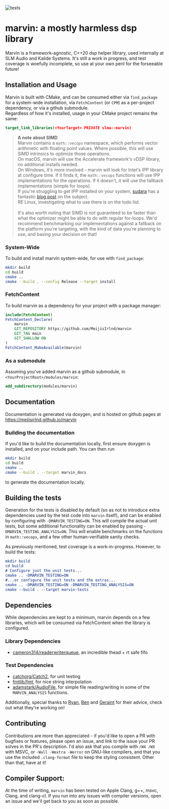 ![tests](https://github.com/MeijisIrlnd/marvin/actions/workflows/unit-test.yml/badge.svg)
# marvin: a mostly harmless dsp library
Marvin is a framework-agnostic, C++20 dsp helper library, used internally at SLM Audio and Kalide Systems. It's still a work in progress, and test coverage is woefully incomplete, so use at your own peril for the forseeable future!

## Installation and Usage
Marvin is built with CMake, and can be consumed either via `find_package` for a system-wide installation, via `FetchContent` (or `CPM`) as a per-project dependency, or via a github submodule. <br>
Regardless of how it's installed, usage in your CMake project remains the same:
```cmake
target_link_libraries(<YourTarget> PRIVATE slma::marvin)
```
> **A note about SIMD**<br>
Marvin contains a `math::vecops` namespace, which performs vector arithmetic with floating point values. Where possible, this will use SIMD intrinsics to optimize those operations. <br>
On macOS, marvin will use the Accelerate framework's vDSP library, no additional installs needed. <br>
On Windows, it's more involved - marvin will look for Intel's IPP library at configure time. If it finds it, the `math::vecops` functions will use IPP implementations for the operations. If it doesn't, it will use the fallback implementations (simple for loops).<br> 
If you're struggling to get IPP installed on your system, [sudara](https://github.com/sudara) has a fantastic [blog post](https://melatonin.dev/blog/using-intel-performance-primitives-ipp-with-juce-and-cmake/) on the subject.<br>RE Linux, investigating what to use there is on the todo list.
<br><br>
It's also worth noting that SIMD is *not* guaranteed to be faster than what the optimizer might be able to do with regular for-loops. We'd recommend benchmarking our implementations against a fallback on the platform you're targeting, with the kind of data you're planning to use, and basing your decision on that!
### System-Wide
To build and install marvin system-wide, for use with `find_package`: 
```sh
mkdir build
cd build
cmake ..
cmake --build . --config Release --target install
```

### FetchContent
To build marvin as a dependency for your project with a package manager: 
```cmake
include(FetchContent)
FetchContent_Declare(
    marvin
    GIT_REPOSITORY https://github.com/MeijisIrlnd/marvin
    GIT_TAG main
    GIT_SHALLOW ON
)
FetchContent_MakeAvailable(marvin)
```
### As a submodule
Assuming you've added marvin as a github submodule, in `<YourProjectRoot>/modules/marvin`:
```cmake
add_subdirectory(modules/marvin)
```
## Documentation
Documentation is generated via doxygen, and is hosted on github pages at https://meijisirlnd.github.io/marvin 

### Building the documentation
If you'd like to build the documentation locally, first ensure doxygen is installed, and on your include path. You can then run
```sh
mkdir build
cd build
cmake ..
cmake --build . --target marvin_docs
```
to generate the documentation locally.
## Building the tests
Generation for the tests is disabled by default (so as not to introduce extra dependencies used by the test code into `marvin` itself), and can be enabled by configuring with `-DMARVIN_TESTING=ON`. This will compile the actual unit tests, but some additional functionality can be enabled by passing `-DMARVIN_TESTING_ANALYSIS=ON`. This will enable benchmarks on the functions in `math::vecops`, and a few other human-verifiable sanity checks.

As previously mentioned, test coverage is a work-in-progress. However, to build the tests: 
```cmake
mkdir build
cd build 
# Configure just the unit tests...
cmake .. -DMARVIN_TESTING=ON
#...or configure the unit tests and the extras...
cmake .. -DMARVIN_TESTING=ON -DMARVIN_TESTING_ANALYSIS=ON
cmake --build . --target marvin-tests
```

## Dependencies 
While dependencies are kept to a minimum, marvin depends on a few libraries, which will be consumed via FetchContent when the library is configured. 
### Library Dependencies
- [cameron314/readerwriterqueue](https://github.com/cameron314/readerwriterqueue), an incredible thead + rt safe fifo

### Test Dependencies

- [catchorg/Catch2](https://github.com/catchorg/Catch2), for unit testing
- [fmtlib/fmt](https://github.com/fmtlib/fmt), for nice string interpolation
- [adamstark/AudioFile](https://github.com/adamstark/AudioFile), for simple file reading/writing in some of the `MARVIN_ANALYSIS` functions.

Additionally, special thanks to [Ryan](https://github.com/ryanjeffares), [Ben](https://github.com/benthevining) and [Geraint](https://signalsmith-audio.co.uk/) for their advice, check out what they're working on!

## Contributing
Contributions are more than appreciated - if you'd like to open a PR with bugfixes or features, please open an issue, and link to the issue your PR solves in the PR's description. I'd also ask that you compile with `/W4 /WX` with MSVC, or `-Wall -Wextra -Werror` on GNU-like compilers, and that you use the included `.clang-format` file to keep the styling consistent. Other than that, have at it!

## Compiler Support:
At the time of writing, `marvin` has been tested on Apple Clang, g++, msvc, Clang, and clang-cl. If you run into any issues with compiler versions, open an issue and we'll get back to you as soon as possible.

